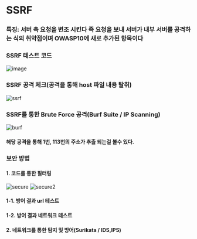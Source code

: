 # SSRF
### 특징: 서버 측 요청을 변조 시킨다 즉 요청을 보내 서버가 내부 서버를 공격하는 식의 취약점이며 OWASP10에 새로 추가된 항목이다 
### SSRF 테스트 코드
![image](https://github.com/user-attachments/assets/80aa2687-61a4-4cd3-98b9-b585914505b5)
### SSRF 공격 체크(공격을 통해 host 파일 내용 탈취)
![ssrf](https://github.com/user-attachments/assets/7cecdccc-d681-4c6d-a1ab-384c34614c05)
### SSRF를 통한 Brute Force 공격(Burf Suite / IP Scanning)
![burf](https://github.com/user-attachments/assets/bfb0562c-e743-4d99-9a0c-28b2e78d7b13)
#### 해당 공격을 통해 1번, 113번의 주소가 추출 되는걸 볼수 있다.  
### 보안 방법  
#### 1. 코드를 통한 필터링
![secure](https://github.com/user-attachments/assets/fd3e497a-307e-452c-9b8f-076681242cf9) ![secure2](https://github.com/user-attachments/assets/3fc0d6ca-8336-426b-a427-2221aeed27c3)
#### 1-1. 방어 결과 url 테스트  
#### 1-2. 방어 결과 네트워크 테스트 
#### 2. 네트워크를 통한 탐지 및 방어(Surikata / IDS,IPS)





